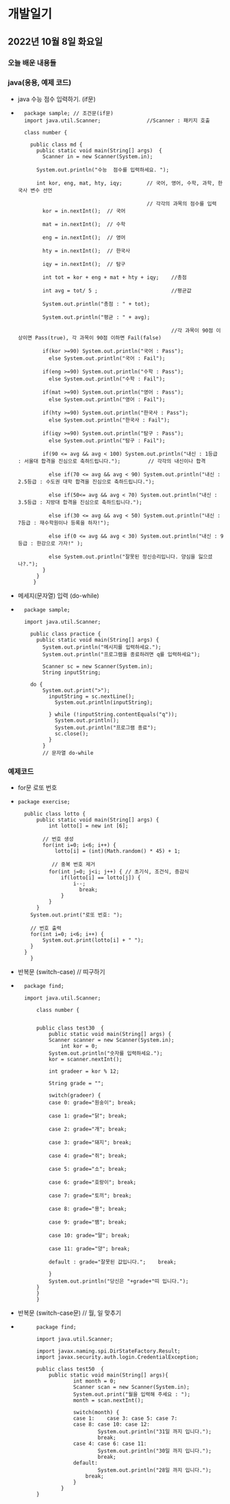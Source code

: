 # 개발일기
## 2022년 10월 8일 화요일
### 오늘 배운 내용들 
### java(응용, 예제 코드) 

- java 수능 점수 입력하기. (if문)
-       package sample; // 조건문(if문)
        import java.util.Scanner;               //Scanner : 패키지 호출

        class number {

          public class md {
            public static void main(String[] args)  {
              Scanner in = new Scanner(System.in);

            System.out.println("수능  점수를 입력하세요. ");

            int kor, eng, mat, hty, iqy;        // 국어, 영어, 수학, 과학, 한국사 변수 선언 

                                                // 각각의 과목의 점수를 입력 
              kor = in.nextInt();  // 국어

              mat = in.nextInt();  // 수학

              eng = in.nextInt();  // 영어

              hty = in.nextInt();  // 한국사

              iqy = in.nextInt();  // 탐구

              int tot = kor + eng + mat + hty + iqy;    //총점

              int avg = tot/ 5 ;                        //평균값

              System.out.println("총점 : " + tot);

              System.out.println("평균 : " + avg);

                                                        //각 과목이 90점 이상이면 Pass(true), 각 과목이 90점 이하면 Fail(false) 

              if(kor >=90) System.out.println("국어 : Pass");
                else System.out.println("국어 : Fail");

              if(eng >=90) System.out.println("수학 : Pass");
                else System.out.println("수학 : Fail");

              if(mat >=90) System.out.println("영어 : Pass");
                else System.out.println("영어 : Fail");

              if(hty >=90) System.out.println("한국사 : Pass");
                else System.out.println("한국사 : Fail");

              if(iqy >=90) System.out.println("탐구 : Pass");
                else System.out.println("탐구 : Fail");
                                                                                
              if(90 <= avg && avg < 100) System.out.println("내신 : 1등급 : 서울대 합격을 진심으로 축하드립니다.");         // 각각의 내신이나 합격

                else if(70 <= avg && avg < 90) System.out.println("내신 : 2.5등급 : 수도권 대학 합격을 진심으로 축하드립니다."); 

                else if(50<= avg && avg < 70) System.out.println("내신 : 3.5등급 : 지방대 합격을 진심으로 축하드립니다."); 

                else if(30 <= avg && avg < 50) System.out.println("내신 : 7등급 : 재수학원이나 등록을 하자!"); 

                else if(0 <= avg && avg < 30) System.out.println("내신 : 9등급 : 한강으로 가자!" ); 

                else System.out.println("잘못된 정신승리입니다. 양심을 잃으셨나?."); 
              }
            }
           }
         
         
- 메세지(문자열) 입력 (do-while)
-       package sample;

        import java.util.Scanner;

          public class practice {
            public static void main(String[] args) {
              System.out.println("메시지를 입력하세요.");
              System.out.println("프로그램을 종료하려면 q를 입력하세요");

              Scanner sc = new Scanner(System.in);
              String inputString;

          do {
              System.out.print(">");
                inputString = sc.nextLine();
                  System.out.println(inputString);
  
                } while (!inputString.contentEquals("q"));
                  System.out.println();
                  System.out.println("프로그램 종료");
                  sc.close();
                }
              }
              // 문자열 do-while

### 예제코드

- for문 로또 번호
-     package exercise;

        public class lotto {
	        public static void main(String[] args) {
		        int lotto[] = new int [6];
		
     	  	  // 번호 생성
		      for(int i=0; i<6; i++) {
			      lotto[i] = (int)(Math.random() * 45) + 1;
            
       		  	 // 중복 번호 제거
			    for(int j=0; j<i; j++) { // 초기식, 조건식, 증감식
				    if(lotto[i] == lotto[j]) {
					    i--;
					      break;
				    }
			    }
		    }
	      System.out.print("로또 번호: ");
	
  	      // 번호 출력
	      for(int i=0; i<6; i++) {
		      System.out.print(lotto[i] + " ");
	      }	
	    }
    	  }

- 반복문 (switch-case) // 띠구하기
-		package find; 

		import java.util.Scanner;

			class number {
    

			public class test30  {
				public static void main(String[] args) {
				Scanner scanner = new Scanner(System.in);
        			int kor = 0;
				System.out.println("숫자를 입력하세요."); 
				kor = scanner.nextInt();
		
				int gradeer = kor % 12;
		
				String grade = ""; 

				switch(gradeer) {
				case 0: grade="원숭이"; break;

				case 1: grade="닭"; break;

				case 2: grade="개"; break;

				case 3: grade="돼지"; break;

				case 4: grade="쥐"; break;

				case 5: grade="소"; break;

				case 6: grade="호랑이"; break;

				case 7: grade="토끼"; break;

				case 8: grade="용"; break;

				case 9: grade="뱀"; break;

				case 10: grade="말"; break;

				case 11: grade="양"; break;

				default : grade="잘못된 값입니다.";	break;

				}
				System.out.println("당신은 "+grade+"띠 입니다.");
			}
			}
			}
		
- 반복문 (switch-case문) // 월, 일 맞추기
- 			package find; 

			import java.util.Scanner;

			import javax.naming.spi.DirStateFactory.Result;
			import javax.security.auth.login.CredentialException;

			public class test50  {
				public static void main(String[] args){
        				int month = 0;
        				Scanner scan = new Scanner(System.in);
        				System.out.print("월을 입력해 주세요 : ");
        				month = scan.nextInt();
    
        				switch(month) {
        				case 1:    case 3: case 5: case 7:
        				case 8: case 10: case 12:
            					System.out.println("31일 까지 입니다.");
            					break;
        				case 4: case 6: case 11:
            					System.out.println("30일 까지 입니다.");
            					break;
        				default:
            					System.out.println("28일 까지 입니다.");
           					break;
        				}
    				}
			}
